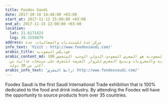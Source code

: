 ```yaml
---
title: Foodex Saudi
date: 2017-10-16 14:48:00 +03:00
start_at: 2017-11-12 15:00:00 +03:00
end_at: 2017-11-15 22:00:00 +03:00
location:
  lat: 21.6171423
  lng: 39.1559879
address: مركز جدة للمنتديات والفعاليات، جدة
info_text: 'Visit : http://www.foodexsaudi.com/'
arabic_title: فوديكس السعودية
arabic_content_md: معرض فوديكس السعودية هو المعرض السعودي الدولي الوحيد المتخصص 100%
  في قطاع الأغذية والمشروبات ويتيح المعرض للزوار الفرصة للتعرف على منتجات غذائية من
  أكثر من 30 دولة.
arabic_info_text: 'رابط المعرض: http://www.foodexsaudi.com/'
---
```


Foodex Saudi is the first Saudi International Trade exhibition that is 100% dedicated to the food and drink industry. By attending the Foodex will have the opportunity to source products from over 35 countries.